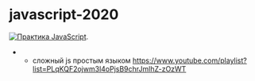 # javascript-2020

[![Практика JavaScript](https://i.ytimg.com/vi/Bluxbh9CaQ0/hqdefault.jpg?sqp=-oaymwEZCNACELwBSFXyq4qpAwsIARUAAIhCGAFwAQ==&rs=AOn4CLAXnVu8NmlbCRs0wlq4dDTeglEPPw)](https://www.youtube.com/watch?v=Bluxbh9CaQ0).

+ + сложный js простым языком https://www.youtube.com/playlist?list=PLqKQF2ojwm3l4oPjsB9chrJmlhZ-zOzWT
